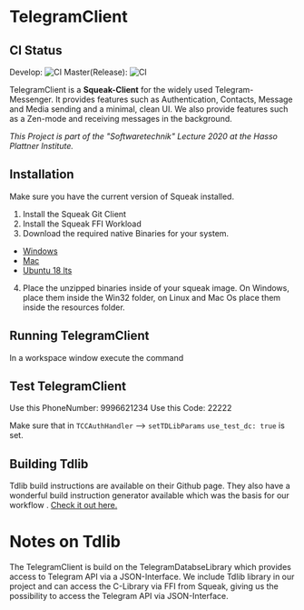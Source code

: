 # TelegramClient
## CI Status
Develop: ![CI](https://github.com/hpi-swa-teaching/TelegramClient/workflows/CI/badge.svg?branch=develop)
Master(Release): ![CI](https://github.com/hpi-swa-teaching/TelegramClient/workflows/CI/badge.svg?branch=master)

TelegramClient is a **Squeak-Client** for the widely used Telegram-Messenger. It provides features such as Authentication, Contacts, Message and Media sending and a minimal, clean UI. We also provide features such as a Zen-mode and receiving messages in the background.

*This Project is part of the "Softwaretechnik" Lecture 2020 at the Hasso Plattner Institute.*

## Installation
Make sure you have the current version of Squeak installed.
1. Install the Squeak Git Client
2. Install the Squeak FFI Workload
3. Download the required native Binaries for your system. 
  * [Windows](https://drive.google.com/open?id=14tOoIfxioIe8bn2kPxPKmCk_Eg0tSYiJ)
  * [Mac](https://drive.google.com/open?id=1H2l_V6zkIx4t_SKQKL3MmdtvOV2haFjV)
  * [Ubuntu 18 lts](https://drive.google.com/open?id=1CpSPcB-5MPA95fEWI-X5MxbUEZUcU3g2)
4. Place the unzipped binaries inside of your squeak image. On Windows, place them inside the Win32 folder, on Linux and Mac Os place them inside the resources folder.

## Running TelegramClient
In a workspace window execute the command

## Test TelegramClient
Use this PhoneNumber:  9996621234
Use this Code:         22222

Make sure that in `TCCAuthHandler` --> `setTDLibParams` `use_test_dc: true` is set. 

## Building Tdlib
Tdlib build instructions are available on their Github page. They also have a wonderful build instruction generator available which was the basis for our workflow . [Check it out here.](https://tdlib.github.io/td/build.html)

# Notes on Tdlib
The TelegramClient is build on the TelegramDatabseLibrary which provides access to Telegram API via a JSON-Interface.
We include Tdlib library in our project and can access the C-Library via FFI from Squeak, giving us the possibility to access the Telegram API via JSON-Interface.
